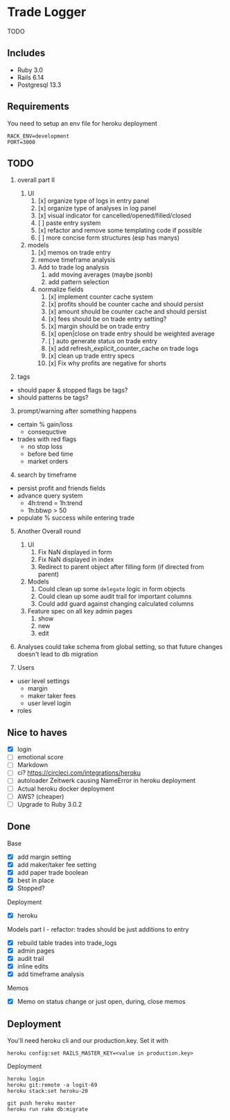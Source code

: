 # Trade Logger

TODO

## Includes

- Ruby 3.0
- Rails 6.14
- Postgresql 13.3

## Requirements

You need to setup an env file for heroku deployment

```
RACK_ENV=development
PORT=3000
```

## TODO

1. overall part II
   1. UI
      1. [x] organize type of logs in entry panel
      2. [x] organize type of analyses in log panel
      3. [x] visual indicator for cancelled/opened/filled/closed
      4. [ ] paste entry system
      5. [x] refactor and remove some templating code if possible
      6. [ ] more concise form structures (esp has manys)
   2. models
      1. [x] memos on trade entry
      2. remove timeframe analysis
      3. Add to trade log analysis
         1. add moving averages (maybe jsonb)
         2. add pattern selection
      4. normalize fields
         1. [x] implement counter cache system
         2. [x] profits should be counter cache and should persist
         3. [x] amount should be counter cache and should persist
         4. [x] fees should be on trade entry setting?
         5. [x] margin should be on trade entry
         6. [x] open|close on trade entry should be weighted average
         7. [ ] auto generate status on trade entry
         8. [x] add refresh_explicit_counter_cache on trade logs
         9. [x] clean up trade entry specs
         10. [x] Fix why profits are negative for shorts

2. tags
- should paper & stopped flags be tags?
- should patterns be tags?

3. prompt/warning after something happens
- certain % gain/loss
  - consequctive
- trades with red flags
  - no stop loss
  - before bed time
  - market orders

4. search by timeframe
- persist profit and friends fields
- advance query system
  - 4h:trend = 1h:trend
  - 1h:bbwp > 50
- populate % success while entering trade

5. Another Overall round
   1. UI
      1. Fix NaN displayed in form
      2. Fix NaN displayed in index
      3. Redirect to parent object after filling form (if directed from parent)
   2. Models
      1. Could clean up some `delegate` logic in form objects
      2. Could clean up some audit trail for important columns
      3. Could add guard against changing calculated columns
   3. Feature spec on all key admin pages
      1. show
      2. new
      3. edit
   
6. Analyses could take schema from global setting, so that future changes doesn't lead to db migration

7. Users
- user level settings
  - margin
  - maker taker fees
  - user level login
- roles

## Nice to haves
- [x] login
- [ ] emotional score
- [ ] Markdown
- [ ] ci? https://circleci.com/integrations/heroku
- [ ] autoloader Zeitwerk causing NameError in heroku deployment
- [ ] Actual heroku docker deployment 
- [ ] AWS? (cheaper)
- [ ] Upgrade to Ruby 3.0.2

## Done

Base
- [x] add margin setting
- [x] add maker/taker fee setting
- [x] add paper trade boolean
- [x] best in place
- [x] Stopped?

Deployment
- [x] heroku

Models part I - refactor: trades should be just additions to entry
- [x] rebuild table trades into trade_logs
- [x] admin pages
- [x] audit trail
- [x] inline edits
- [x] add timeframe analysis

Memos
- [x] Memo on status change or just open, during, close memos

## Deployment

You'll need heroku cli and our production.key. Set it with

```
heroku config:set RAILS_MASTER_KEY=<value in production.key>
```

Deployment

```
heroku login
heroku git:remote -a logit-69
heroku stack:set heroku-20

git push heroku master
heroku run rake db:migrate
```